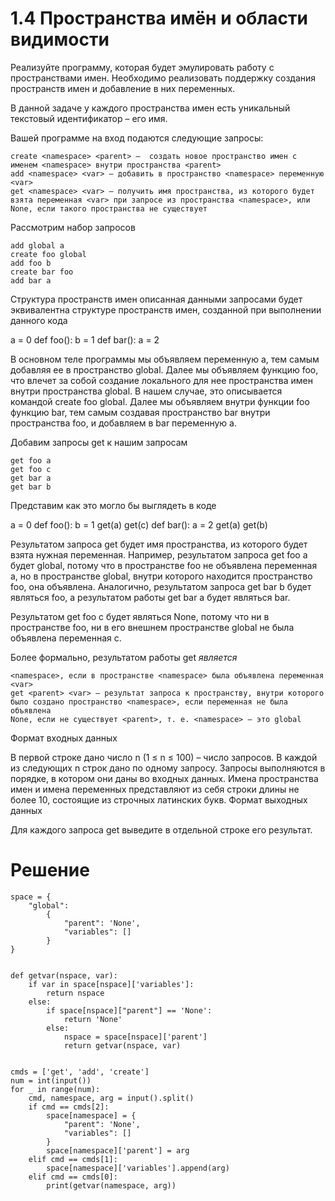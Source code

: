 #  1.4 Пространства имён и области видимости
Реализуйте программу, которая будет эмулировать работу с пространствами имен. Необходимо реализовать поддержку создания пространств имен и добавление в них переменных.

В данной задаче у каждого пространства имен есть уникальный текстовый идентификатор – его имя.

Вашей программе на вход подаются следующие запросы:

    create <namespace> <parent> –  создать новое пространство имен с именем <namespace> внутри пространства <parent>
    add <namespace> <var> – добавить в пространство <namespace> переменную <var>
    get <namespace> <var> – получить имя пространства, из которого будет взята переменная <var> при запросе из пространства <namespace>, или None, если такого пространства не существует

Рассмотрим набор запросов

    add global a
    create foo global
    add foo b
    create bar foo
    add bar a

Структура пространств имен описанная данными запросами будет эквивалентна структуре пространств имен, созданной при выполнении данного кода

a = 0
def foo():
  b = 1
  def bar():
    a = 2

В основном теле программы мы объявляем переменную a, тем самым добавляя ее в пространство global. Далее мы объявляем функцию foo, что влечет за собой создание локального для нее пространства имен внутри пространства global. В нашем случае, это описывается командой create foo global. Далее мы объявляем внутри функции foo функцию bar, тем самым создавая пространство bar внутри пространства foo, и добавляем в bar переменную a.

Добавим запросы get к нашим запросам

    get foo a
    get foo c
    get bar a
    get bar b

Представим как это могло бы выглядеть в коде

a = 0
def foo():
  b = 1
  get(a)
  get(c)
  def bar():
    a = 2
    get(a)
    get(b)

Результатом запроса get будет имя пространства, из которого будет взята нужная переменная.
Например, результатом запроса get foo a будет global, потому что в пространстве foo не объявлена переменная a, но в пространстве global, внутри которого находится пространство foo, она объявлена. Аналогично, результатом запроса get bar b будет являться foo, а результатом работы get bar a будет являться bar.

Результатом get foo c будет являться None, потому что ни в пространстве foo, ни в его внешнем пространстве global не была объявлена переменная с.

Более формально, результатом работы get <namespace> <var> является

    <namespace>, если в пространстве <namespace> была объявлена переменная <var>
    get <parent> <var> – результат запроса к пространству, внутри которого было создано пространство <namespace>, если переменная не была объявлена
    None, если не существует <parent>, т. е. <namespace>﻿ – это global

Формат входных данных

В первой строке дано число n (1 ≤ n ≤ 100) – число запросов.
В каждой из следующих n строк дано по одному запросу.
Запросы выполняются в порядке, в котором они даны во входных данных.
Имена пространства имен и имена переменных представляют из себя строки длины не более 10, состоящие из строчных латинских букв.
Формат выходных данных

Для каждого запроса get выведите в отдельной строке его результат.

# Решение
```
space = {
    "global":
        {
            "parent": 'None',
            "variables": []
        }
}


def getvar(nspace, var):
    if var in space[nspace]['variables']:
        return nspace
    else:
        if space[nspace]["parent"] == 'None':
            return 'None'
        else:
            nspace = space[nspace]['parent']
            return getvar(nspace, var)


cmds = ['get', 'add', 'create']
num = int(input())
for _ in range(num):
    cmd, namespace, arg = input().split()
    if cmd == cmds[2]:
        space[namespace] = {
            "parent": 'None',
            "variables": []
        }
        space[namespace]['parent'] = arg
    elif cmd == cmds[1]:
        space[namespace]['variables'].append(arg)
    elif cmd == cmds[0]:
        print(getvar(namespace, arg))
```

